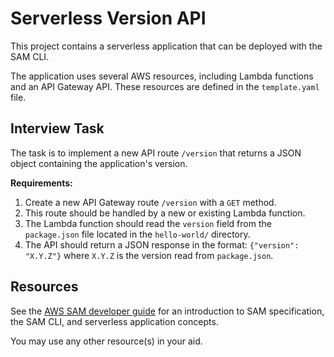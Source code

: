 # Serverless Version API

This project contains a serverless application that can be deployed with the SAM CLI.

The application uses several AWS resources, including Lambda functions and an API Gateway API. These resources are defined in the `template.yaml` file.

## Interview Task

The task is to implement a new API route `/version` that returns a JSON object containing the application's version.

**Requirements:**

1.  Create a new API Gateway route `/version` with a `GET` method.
2.  This route should be handled by a new or existing Lambda function.
3.  The Lambda function should read the `version` field from the `package.json` file located in the `hello-world/` directory.
4.  The API should return a JSON response in the format: `{"version": "X.Y.Z"}` where `X.Y.Z` is the version read from `package.json`.

## Resources

See the [AWS SAM developer guide](https://docs.aws.amazon.com/serverless-application-model/latest/developerguide/what-is-sam.html) for an introduction to SAM specification, the SAM CLI, and serverless application concepts.

You may use any other resource(s) in your aid.

